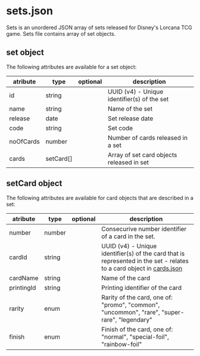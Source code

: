 
# sets.json

Sets is an unordered JSON array of sets released for Disney's Lorcana TCG game. Sets file contains array of set objects.

##  set object

The following attributes are available for a set object:

| atribute | type | optional | description |
|--|--|--|--|
| id | string || UUID (v4) - Unique identifier(s) of the set |
| name | string || Name of the set |
| release | date || Set release date |
| code | string || Set code |
| noOfCards | number || Number of cards released in a set |
| cards | setCard[] || Array of set card objects released in set |

## setCard object

The following attributes are available for card objects that are described in a set:

| atribute | type | optional | description |
|--|--|--|--|
| number | number || Consecurive number identifier of a card in the set. |
| cardId | string || UUID (v4) - Unique identifier(s) of the card that is represented in the set - relates to a card object in [cards.json](../cards/cards.json)|
| cardName | string || Name of the card |
| printingId | string || Printing identifier of the card |
| rarity | enum || Rarity of the card, one of: "promo", "common", "uncommon", "rare", "super-rare", "legendary" |
| finish | enum || Finish of the card, one of: "normal", "special-foil", "rainbow-foil" |
